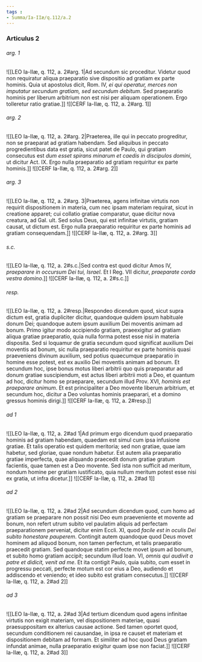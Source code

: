 ```yaml
---
tags : 
- Summa/Ia-IIæ/q.112/a.2
---
```


### Articulus 2

###### arg. 1
![[LEO Ia-IIæ, q. 112, a. 2#arg. 1|Ad secundum sic proceditur. Videtur quod non requiratur aliqua praeparatio sive dispositio ad gratiam ex parte hominis. Quia ut apostolus dicit, Rom. IV, *ei qui operatur, merces non imputatur secundum gratiam, sed secundum debitum*. Sed praeparatio hominis per liberum arbitrium non est nisi per aliquam operationem. Ergo tolleretur ratio gratiae.]]
![[CERF Ia-IIæ, q. 112, a. 2#arg. 1]]

###### arg. 2
![[LEO Ia-IIæ, q. 112, a. 2#arg. 2|Praeterea, ille qui in peccato progreditur, non se praeparat ad gratiam habendam. Sed aliquibus in peccato progredientibus data est gratia, sicut patet de Paulo, qui gratiam consecutus est *dum esset spirans minarum et caedis in discipulos domini*, ut dicitur Act. IX. Ergo nulla praeparatio ad gratiam requiritur ex parte hominis.]]
![[CERF Ia-IIæ, q. 112, a. 2#arg. 2]]

###### arg. 3
![[LEO Ia-IIæ, q. 112, a. 2#arg. 3|Praeterea, agens infinitae virtutis non requirit dispositionem in materia, cum nec ipsam materiam requirat, sicut in creatione apparet; cui collatio gratiae comparatur, quae dicitur nova creatura, ad Gal. ult. Sed solus Deus, qui est infinitae virtutis, gratiam causat, ut dictum est. Ergo nulla praeparatio requiritur ex parte hominis ad gratiam consequendam.]]
![[CERF Ia-IIæ, q. 112, a. 2#arg. 3]]

###### s.c.
![[LEO Ia-IIæ, q. 112, a. 2#s.c.|Sed contra est quod dicitur Amos IV, *praeparare in occursum Dei tui, Israel*. Et I Reg. VII dicitur, *praeparate corda vestra domino*.]]
![[CERF Ia-IIæ, q. 112, a. 2#s.c.]]

###### resp.
![[LEO Ia-IIæ, q. 112, a. 2#resp.|Respondeo dicendum quod, sicut supra dictum est, gratia dupliciter dicitur, quandoque quidem ipsum habituale donum Dei; quandoque autem ipsum auxilium Dei moventis animam ad bonum. Primo igitur modo accipiendo gratiam, praeexigitur ad gratiam aliqua gratiae praeparatio, quia nulla forma potest esse nisi in materia disposita. Sed si loquamur de gratia secundum quod significat auxilium Dei moventis ad bonum, sic nulla praeparatio requiritur ex parte hominis quasi praeveniens divinum auxilium, sed potius quaecumque praeparatio in homine esse potest, est ex auxilio Dei moventis animam ad bonum. Et secundum hoc, ipse bonus motus liberi arbitrii quo quis praeparatur ad donum gratiae suscipiendum, est actus liberi arbitrii moti a Deo, et quantum ad hoc, dicitur homo se praeparare, secundum illud Prov. XVI, *hominis est praeparare animum*. Et est principaliter a Deo movente liberum arbitrium, et secundum hoc, dicitur a Deo voluntas hominis praeparari, et a domino gressus hominis dirigi.]]
![[CERF Ia-IIæ, q. 112, a. 2#resp.]]

###### ad 1
![[LEO Ia-IIæ, q. 112, a. 2#ad 1|Ad primum ergo dicendum quod praeparatio hominis ad gratiam habendam, quaedam est simul cum ipsa infusione gratiae. Et talis operatio est quidem meritoria; sed non gratiae, quae iam habetur, sed gloriae, quae nondum habetur. Est autem alia praeparatio gratiae imperfecta, quae aliquando praecedit donum gratiae gratum facientis, quae tamen est a Deo movente. Sed ista non sufficit ad meritum, nondum homine per gratiam iustificato, quia nullum meritum potest esse nisi ex gratia, ut infra dicetur.]]
![[CERF Ia-IIæ, q. 112, a. 2#ad 1]]

###### ad 2
![[LEO Ia-IIæ, q. 112, a. 2#ad 2|Ad secundum dicendum quod, cum homo ad gratiam se praeparare non possit nisi Deo eum praeveniente et movente ad bonum, non refert utrum subito vel paulatim aliquis ad perfectam praeparationem perveniat, dicitur enim Eccli. XI, quod *facile est in oculis Dei subito honestare pauperem*. Contingit autem quandoque quod Deus movet hominem ad aliquod bonum, non tamen perfectum, et talis praeparatio praecedit gratiam. Sed quandoque statim perfecte movet ipsum ad bonum, et subito homo gratiam accipit; secundum illud Ioan. VI, *omnis qui audivit a patre et didicit, venit ad me*. Et ita contigit Paulo, quia subito, cum esset in progressu peccati, perfecte motum est cor eius a Deo, audiendo et addiscendo et veniendo; et ideo subito est gratiam consecutus.]]
![[CERF Ia-IIæ, q. 112, a. 2#ad 2]]

###### ad 3
![[LEO Ia-IIæ, q. 112, a. 2#ad 3|Ad tertium dicendum quod agens infinitae virtutis non exigit materiam, vel dispositionem materiae, quasi praesuppositam ex alterius causae actione. Sed tamen oportet quod, secundum conditionem rei causandae, in ipsa re causet et materiam et dispositionem debitam ad formam. Et similiter ad hoc quod Deus gratiam infundat animae, nulla praeparatio exigitur quam ipse non faciat.]]
![[CERF Ia-IIæ, q. 112, a. 2#ad 3]]

